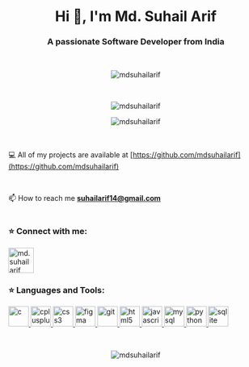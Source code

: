 <h1 align="center">Hi 👋, I'm Md. Suhail Arif</h1>
<h3 align="center">A passionate Software Developer from India</h3>
<br>
<p align="center"> <img src="https://komarev.com/ghpvc/?username=mdsuhailarif&label=Profile%20views&color=0e75b6&style=flat" alt="mdsuhailarif" /> </p>

<br>

<p align="center"> <img align="center" src="https://github-readme-stats.vercel.app/api?username=mdsuhailarif&show_icons=true&locale=en" alt="mdsuhailarif" /></p>
<p align="center"> <img align="center" src="https://github-readme-stats.vercel.app/api/top-langs/?username=mdsuhailarif&layout=compact&langs_count=8" alt="mdsuhailarif" />
</p>
<br>
<br



💻  All of my projects are available at [https://github.com/mdsuhailarif](https://github.com/mdsuhailarif)

<br>


📫  How to reach me **suhailarif14@gmail.com**
<br>
<br>

<h3 align="left">⭐ Connect with me:</h3>
<p align="left"> 
<a href="https://www.linkedin.com/in/mdsuhailarif" target="blank"><img align="center" src="https://cdn-icons-png.flaticon.com/512/174/174857.png" alt="md.suhailarif" height="50" width="50" /></a>
</p>

<h3 align="left">⭐ Languages and Tools:</h3>
<p align="left"> <a href="https://www.cprogramming.com/" target="_blank"> <img src="https://amanguptaofficial.netlify.app/images/c.png" alt="c" width="40" height="40"/> </a> <a href="https://www.w3schools.com/cpp/" target="_blank"> <img src="https://amanguptaofficial.netlify.app/images/c++1.png" alt="cplusplus" width="40" height="40"/> </a> <a href="https://www.w3schools.com/css/" target="_blank"> <img src="https://amanguptaofficial.netlify.app/images/css.png" alt="css3" width="40" height="40"/> </a> <a href="https://www.figma.com/" target="_blank"> <img src="https://www.vectorlogo.zone/logos/figma/figma-icon.svg" alt="figma" width="40" height="40"/> </a> <a href="https://git-scm.com/" target="_blank"> <img src="https://www.vectorlogo.zone/logos/git-scm/git-scm-icon.svg" alt="git" width="40" height="40"/> </a> <a href="https://www.w3.org/html/" target="_blank"> <img src="https://amanguptaofficial.netlify.app/images/html.png" alt="html5" width="40" height="40"/> </a> <a href="https://developer.mozilla.org/en-US/docs/Web/JavaScript" target="_blank"> <img src="https://amanguptaofficial.netlify.app/images/js.png" alt="javascript" width="40" height="40"/> </a> <a href="https://www.mysql.com/" target="_blank"> <img src="https://amanguptaofficial.netlify.app/images/sql.png" alt="mysql" width="40" height="40"/> </a> <a href="https://www.python.org" target="_blank"> <img src="https://upload.wikimedia.org/wikipedia/commons/c/c3/Python-logo-notext.svg" alt="python" width="40" height="40"/> </a> <a href="https://www.sqlite.org/" target="_blank"> <img src="https://www.vectorlogo.zone/logos/sqlite/sqlite-icon.svg" alt="sqlite" width="40" height="40"/> </a>  </p>

<br>
 
<p align="center"><img align="center" src="https://github-readme-streak-stats.herokuapp.com/?user=mdsuhailarif &" alt="mdsuhailarif" /></p>
 
 
